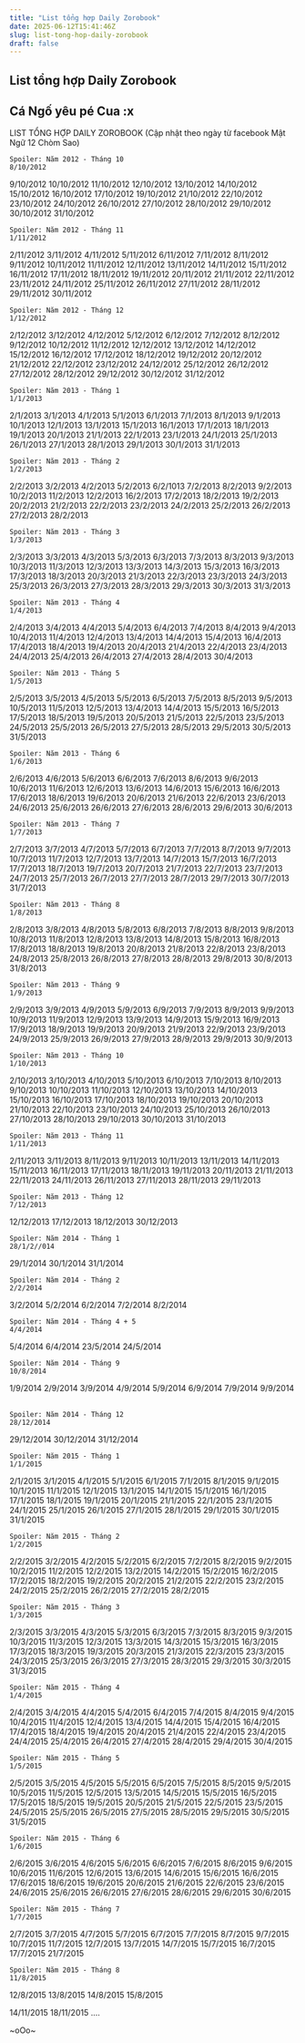 ```yaml
---
title: "List tổng hợp Daily Zorobook"
date: 2025-06-12T15:41:46Z
slug: list-tong-hop-daily-zorobook
draft: false
---
```


## List tổng hợp Daily Zorobook

## Cá Ngố yêu pé Cua :x

LIST TỔNG HỢP DAILY ZOROBOOK
(Cập nhật theo ngày từ facebook Mật Ngữ 12 Chòm Sao)
​



	Spoiler: Năm 2012 - Tháng 10
	8/10/2012
9/10/2012
10/10/2012
11/10/2012
12/10/2012
13/10/2012
14/10/2012
15/10/2012
16/10/2012
17/10/2012
19/10/2012
21/10/2012
22/10/2012
23/10/2012
24/10/2012
26/10/2012
27/10/2012
28/10/2012
29/10/2012
30/10/2012
31/10/2012
​




	Spoiler: Năm 2012 - Tháng 11
	1/11/2012
2/11/2012
3/11/2012
4/11/2012
5/11/2012
6/11/2012
7/11/2012
8/11/2012
9/11/2012
10/11/2012
11/11/2012
12/11/2012
13/11/2012
14/11/2012
15/11/2012
16/11/2012
17/11/2012
18/11/2012
19/11/2012
20/11/2012
21/11/2012
22/11/2012
23/11/2012
24/11/2012
25/11/2012
26/11/2012
27/11/2012
28/11/2012
29/11/2012
30/11/2012
​




	Spoiler: Năm 2012 - Tháng 12
	1/12/2012
2/12/2012
3/12/2012
4/12/2012
5/12/2012
6/12/2012
7/12/2012
8/12/2012
9/12/2012
10/12/2012
11/12/2012
12/12/2012
13/12/2012
14/12/2012
15/12/2012
16/12/2012
17/12/2012
18/12/2012
19/12/2012
20/12/2012
21/12/2012
22/12/2012
23/12/2012
24/12/2012
25/12/2012
26/12/2012
27/12/2012
28/12/2012
29/12/2012
30/12/2012
31/12/2012
​




	Spoiler: Năm 2013 - Tháng 1
	1/1/2013
2/1/2013
3/1/2013
4/1/2013
5/1/2013
6/1/2013
7/1/2013
8/1/2013
9/1/2013
10/1/2013
12/1/2013
13/1/2013
15/1/2013
16/1/2013
17/1/2013
18/1/2013
19/1/2013
20/1/2013
21/1/2013
22/1/2013
23/1/2013
24/1/2013
25/1/2013
26/1/2013
27/1/2013
28/1/2013
29/1/2013
30/1/2013
31/1/2013
​




	Spoiler: Năm 2013 - Tháng 2
	1/2/2013
2/2/2013
3/2/2013
4/2/2013
5/2/2013
6/2/1013
7/2/2013
8/2/2013
9/2/2013
10/2/2013
11/2/2013
12/2/2013
16/2/2013
17/2/2013
18/2/2013
19/2/2013
20/2/2013
21/2/2013
22/2/2013
23/2/2013
24/2/2013
25/2/2013
26/2/2013
27/2/2013
28/2/2013
​




	Spoiler: Năm 2013 - Tháng 3
	1/3/2013
2/3/2013
3/3/2013
4/3/2013
5/3/2013
6/3/2013
7/3/2013
8/3/2013
9/3/2013
10/3/2013
11/3/2013
12/3/2013
13/3/2013
14/3/2013
15/3/2013
16/3/2013
17/3/2013
18/3/2013
20/3/2013
21/3/2013
22/3/2013
23/3/2013
24/3/2013
25/3/2013
26/3/2013
27/3/2013
28/3/2013
29/3/2013
30/3/2013
31/3/2013
​




	Spoiler: Năm 2013 - Tháng 4
	1/4/2013
2/4/2013
3/4/2013
4/4/2013
5/4/2013
6/4/2013
7/4/2013
8/4/2013
9/4/2013
10/4/2013
11/4/2013
12/4/2013
13/4/2013
14/4/2013
15/4/2013
16/4/2013
17/4/2013
18/4/2013
19/4/2013
20/4/2013
21/4/2013
22/4/2013
23/4/2013
24/4/2013
25/4/2013
26/4/2013
27/4/2013
28/4/2013
30/4/2013
​




	Spoiler: Năm 2013 - Tháng 5
	1/5/2013
2/5/2013
3/5/2013
4/5/2013
5/5/2013
6/5/2013
7/5/2013
8/5/2013
9/5/2013
10/5/2013
11/5/2013
12/5/2013
13/4/2013
14/4/2013
15/5/2013
16/5/2013
17/5/2013
18/5/2013
19/5/2013
20/5/2013
21/5/2013
22/5/2013
23/5/2013
24/5/2013
25/5/2013
26/5/2013
27/5/2013
28/5/2013
29/5/2013
30/5/2013
31/5/2013
​




	Spoiler: Năm 2013 - Tháng 6
	1/6/2013
2/6/2013
4/6/2013
5/6/2013
6/6/2013
7/6/2013
8/6/2013
9/6/2013
10/6/2013
11/6/2013
12/6/2013
13/6/2013
14/6/2013
15/6/2013
16/6/2013
17/6/2013
18/6/2013
19/6/2013
20/6/2013
21/6/2013
22/6/2013
23/6/2013
24/6/2013
25/6/2013
26/6/2013
27/6/2013
28/6/2013
29/6/2013
30/6/2013
​




	Spoiler: Năm 2013 - Tháng 7
	1/7/2013
2/7/2013
3/7/2013
4/7/2013
5/7/2013
6/7/2013
7/7/2013
8/7/2013
9/7/2013
10/7/2013
11/7/2013
12/7/2013
13/7/2013
14/7/2013
15/7/2013
16/7/2013
17/7/2013
18/7/2013
19/7/2013
20/7/2013
21/7/2013
22/7/2013
23/7/2013
24/7/2013
25/7/2013
26/7/2013
27/7/2013
28/7/2013
29/7/2013
30/7/2013
31/7/2013
​




	Spoiler: Năm 2013 - Tháng 8
	1/8/2013
2/8/2013
3/8/2013
4/8/2013
5/8/2013
6/8/2013
7/8/2013
8/8/2013
9/8/2013
10/8/2013
11/8/2013
12/8/2013
13/8/2013
14/8/2013
15/8/2013
16/8/2013
17/8/2013
18/8/2013
19/8/2013
20/8/2013
21/8/2013
22/8/2013
23/8/2013
24/8/2013
25/8/2013
26/8/2013
27/8/2013
28/8/2013
29/8/2013
30/8/2013
31/8/2013
​




	Spoiler: Năm 2013 - Tháng 9
	1/9/2013
2/9/2013
3/9/2013
4/9/2013
5/9/2013
6/9/2013
7/9/2013
8/9/2013
9/9/2013
10/9/2013
11/9/2013
12/9/2013
13/9/2013
14/9/2013
15/9/2013
16/9/2013
17/9/2013
18/9/2013
19/9/2013
20/9/2013
21/9/2013
22/9/2013
23/9/2013
24/9/2013
25/9/2013
26/9/2013
27/9/2013
28/9/2013
29/9/2013
30/9/2013
​




	Spoiler: Năm 2013 - Tháng 10
	1/10/2013
2/10/2013
3/10/2013
4/10/2013
5/10/2013
6/10/2013
7/10/2013
8/10/2013
9/10/2013
10/10/2013
11/10/2013
12/10/2013
13/10/2013
14/10/2013
15/10/2013
16/10/2013
17/10/2013
18/10/2013
19/10/2013
20/10/2013
21/10/2013
22/10/2013
23/10/2013
24/10/2013
25/10/2013
26/10/2013
27/10/2013
28/10/2013
29/10/2013
30/10/2013
31/10/2013
​




	Spoiler: Năm 2013 - Tháng 11
	1/11/2013
2/11/2013
3/11/2013
8/11/2013
9/11/2013
10/11/2013
13/11/2013
14/11/2013
15/11/2013
16/11/2013
17/11/2013
18/11/2013
19/11/2013
20/11/2013
21/11/2013
22/11/2013
24/11/2013
26/11/2013
27/11/2013
28/11/2013
29/11/2013​




	Spoiler: Năm 2013 - Tháng 12
	7/12/2013
12/12/2013
17/12/2013
18/12/2013
30/12/2013
​




	Spoiler: Năm 2014 - Tháng 1
	28/1/2//014
29/1/2014
30/1/2014
31/1/2014​




	Spoiler: Năm 2014 - Tháng 2
	2/2/2014
3/2/2014
5/2/2014
6/2/2014
7/2/2014
8/2/2014​




	Spoiler: Năm 2014 - Tháng 4 + 5
	4/4/2014
5/4/2014
6/4/2014
23/5/2014
24/5/2014​




	Spoiler: Năm 2014 - Tháng 9
	10/8/2014
1/9/2014
2/9/2014
3/9/2014
4/9/2014
5/9/2014
6/9/2014
7/9/2014
9/9/2014
​




	Spoiler: Năm 2014 - Tháng 12
	28/12/2014
29/12/2014
30/12/2014
31/12/2014​




	Spoiler: Năm 2015 - Tháng 1
	1/1/2015
2/1/2015
3/1/2015
4/1/2015
5/1/2015
6/1/2015
7/1/2015
8/1/2015
9/1/2015
10/1/2015
11/1/2015
12/1/2015
13/1/2015
14/1/2015
15/1/2015
16/1/2015
17/1/2015
18/1/2015
19/1/2015
20/1/2015
21/1/2015
22/1/2015
23/1/2015
24/1/2015
25/1/2015
26/1/2015
27/1/2015
28/1/2015
29/1/2015
30/1/2015
31/1/2015​




	Spoiler: Năm 2015 - Tháng 2
	1/2/2015
2/2/2015
3/2/2015
4/2/2015
5/2/2015
6/2/2015
7/2/2015
8/2/2015
9/2/2015
10/2/2015
11/2/2015
12/2/2015
13/2/2015
14/2/2015
15/2/2015
16/2/2015
17/2/2015
18/2/2015
19/2/2015
20/2/2015
21/2/2015
22/2/2015
23/2/2015
24/2/2015
25/2/2015
26/2/2015
27/2/2015
28/2/2015​




	Spoiler: Năm 2015 - Tháng 3
	1/3/2015
2/3/2015
3/3/2015
4/3/2015
5/3/2015
6/3/2015
7/3/2015
8/3/2015
9/3/2015
10/3/2015
11/3/2015
12/3/2015
13/3/2015
14/3/2015
15/3/2015
16/3/2015
17/3/2015
18/3/2015
19/3/2015
20/3/2015
21/3/2015
22/3/2015
23/3/2015
24/3/2015
25/3/2015
26/3/2015
27/3/2015
28/3/2015
29/3/2015
30/3/2015
31/3/2015​




	Spoiler: Năm 2015 - Tháng 4
	1/4/2015
2/4/2015
3/4/2015
4/4/2015
5/4/2015
6/4/2015
7/4/2015
8/4/2015
9/4/2015
10/4/2015
11/4/2015
12/4/2015
13/4/2015
14/4/2015
15/4/2015
16/4/2015
17/4/2015
18/4/2015
19/4/2015
20/4/2015
21/4/2015
22/4/2015
23/4/2015
24/4/2015
25/4/2015
26/4/2015
27/4/2015
28/4/2015
29/4/2015
30/4/2015​




	Spoiler: Năm 2015 - Tháng 5
	1/5/2015
2/5/2015
3/5/2015
4/5/2015
5/5/2015
6/5/2015
7/5/2015
8/5/2015
9/5/2015
10/5/2015
11/5/2015
12/5/2015
13/5/2015
14/5/2015
15/5/2015
16/5/2015
17/5/2015
18/5/2015
19/5/2015
20/5/2015
21/5/2015
22/5/2015
23/5/2015
24/5/2015
25/5/2015
26/5/2015
27/5/2015
28/5/2015
29/5/2015
30/5/2015
31/5/2015​




	Spoiler: Năm 2015 - Tháng 6
	1/6/2015
2/6/2015
3/6/2015
4/6/2015
5/6/2015
6/6/2015
7/6/2015
8/6/2015
9/6/2015
10/6/2015
11/6/2015
12/6/2015
13/6/2015
14/6/2015
15/6/2015
16/6/2015
17/6/2015
18/6/2015
19/6/2015
20/6/2015
21/6/2015
22/6/2015
23/6/2015
24/6/2015
25/6/2015
26/6/2015
27/6/2015
28/6/2015
29/6/2015
30/6/2015​




	Spoiler: Năm 2015 - Tháng 7
	1/7/2015
2/7/2015
3/7/2015
4/7/2015
5/7/2015
6/7/2015
7/7/2015
8/7/2015
9/7/2015
10/7/2015
11/7/2015
12/7/2015
13/7/2015
14/7/2015
15/7/2015
16/7/2015
17/7/2015
21/7/2015​




	Spoiler: Năm 2015 - Tháng 8
	11/8/2015
12/8/2015
13/8/2015
14/8/2015
15/8/2015​

14/11/2015
18/11/2015​ 
....

~oOo~​